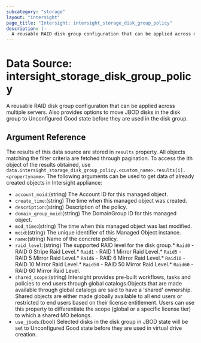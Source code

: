 ```yaml
---
subcategory: "storage"
layout: "intersight"
page_title: "Intersight: intersight_storage_disk_group_policy"
description: |-
  A reusable RAID disk group configuration that can be applied across multiple servers. Also provides options to move JBOD disks in the disk group to Unconfigured Good state before they are used in the disk group.
---
```


# Data Source: intersight_storage_disk_group_policy
A reusable RAID disk group configuration that can be applied across multiple servers. Also provides options to move JBOD disks in the disk group to Unconfigured Good state before they are used in the disk group.
## Argument Reference
The results of this data source are stored in `results` property.
All objects matching the filter criteria are fetched through pagination.
To access the ith object of the results obtained, use `data.intersight_storage_disk_group_policy.<custom_name>.results[i].<propertyname>`.
The following arguments can be used to get data of already created objects in Intersight appliance:
* `account_moid`:(string) The Account ID for this managed object. 
* `create_time`:(string) The time when this managed object was created. 
* `description`:(string) Description of the policy. 
* `domain_group_moid`:(string) The DomainGroup ID for this managed object. 
* `mod_time`:(string) The time when this managed object was last modified. 
* `moid`:(string) The unique identifier of this Managed Object instance. 
* `name`:(string) Name of the concrete policy. 
* `raid_level`:(string) The supported RAID level for the disk group.* `Raid0` - RAID 0 Stripe Raid Level.* `Raid1` - RAID 1 Mirror Raid Level.* `Raid5` - RAID 5 Mirror Raid Level.* `Raid6` - RAID 6 Mirror Raid Level.* `Raid10` - RAID 10 Mirror Raid Level.* `Raid50` - RAID 50 Mirror Raid Level.* `Raid60` - RAID 60 Mirror Raid Level. 
* `shared_scope`:(string) Intersight provides pre-built workflows, tasks and policies to end users through global catalogs.Objects that are made available through global catalogs are said to have a 'shared' ownership. Shared objects are either made globally available to all end users or restricted to end users based on their license entitlement. Users can use this property to differentiate the scope (global or a specific license tier) to which a shared MO belongs. 
* `use_jbods`:(bool) Selected disks in the disk group in JBOD state will be set to Unconfigured Good state before they are used in virtual drive creation. 
 